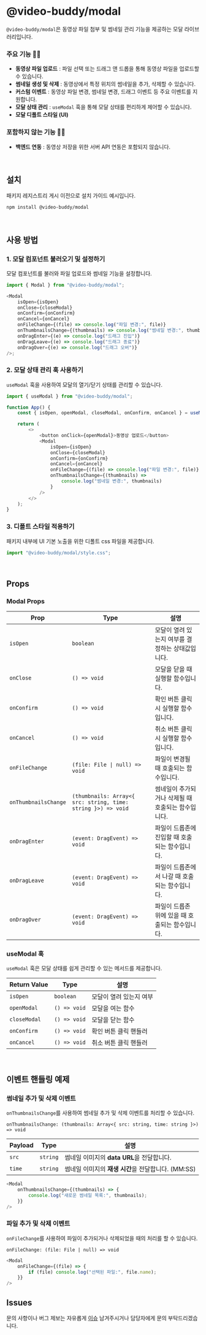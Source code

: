 # @video-buddy/modal

`@video-buddy/modal`은 동영상 파일 첨부 및 썸네일 관리 기능을 제공하는 모달 라이브러리입니다.

### 주요 기능 🙆‍♂️

-   **동영상 파일 업로드** : 파일 선택 또는 드래그 앤 드롭을 통해 동영상 파일을 업로드할 수 있습니다.
-   **썸네일 생성 및 삭제** : 동영상에서 특정 위치의 썸네일을 추가, 삭제할 수 있습니다.
-   **커스텀 이벤트** : 동영상 파일 변경, 썸네일 변경, 드래그 이벤트 등 주요 이벤트를 지원합니다.
-   **모달 상태 관리** : `useModal` 훅을 통해 모달 상태를 편리하게 제어할 수 있습니다.
-   **모달 디폴트 스타일 (UI)**

### 포함하지 않는 기능 🙅‍♂️

-   **백엔드 연동** : 동영상 저장을 위한 서버 API 연동은 포함되지 않습니다.

<br>

## 설치

패키지 레지스트리 게시 이전으로 설치 가이드 예시입니다.

```bash
npm install @video-buddy/modal
```

<br>

## 사용 방법

### 1. 모달 컴포넌트 불러오기 및 설정하기

모달 컴포넌트를 불러와 파일 업로드와 썸네일 기능을 설정합니다.

```javascript
import { Modal } from "@video-buddy/modal";

<Modal
    isOpen={isOpen}
    onClose={closeModal}
    onConfirm={onConfirm}
    onCancel={onCancel}
    onFileChange={(file) => console.log("파일 변경:", file)}
    onThumbnailsChange={(thumbnails) => console.log("썸네일 변경:", thumbnails)}
    onDragEnter={(e) => console.log("드래그 진입")}
    onDragLeave={(e) => console.log("드래그 종료")}
    onDragOver={(e) => console.log("드래그 오버")}
/>;
```

### 2. 모달 상태 관리 훅 사용하기

`useModal` 훅을 사용하여 모달의 열기/닫기 상태를 관리할 수 있습니다.

```javascript
import { useModal } from "@video-buddy/modal";

function App() {
    const { isOpen, openModal, closeModal, onConfirm, onCancel } = useModal();

    return (
        <>
            <button onClick={openModal}>동영상 업로드</button>
            <Modal
                isOpen={isOpen}
                onClose={closeModal}
                onConfirm={onConfirm}
                onCancel={onCancel}
                onFileChange={(file) => console.log("파일 변경:", file)}
                onThumbnailsChange={(thumbnails) =>
                    console.log("썸네일 변경:", thumbnails)
                }
            />
        </>
    );
}
```

### 3. 디폴트 스타일 적용하기

패키지 내부에 UI 기본 노출을 위한 디폴트 css 파일을 제공합니다.

```javascript
import "@video-buddy/modal/style.css";
```

<br>

## Props

### Modal Props

| Prop                 | Type                                                         | 설명                                               |
| -------------------- | ------------------------------------------------------------ | -------------------------------------------------- |
| `isOpen`             | `boolean`                                                    | 모달이 열려 있는지 여부를 결정하는 상태값입니다.   |
| `onClose`            | `() => void`                                                 | 모달을 닫을 때 실행할 함수입니다.                  |
| `onConfirm`          | `() => void`                                                 | 확인 버튼 클릭 시 실행할 함수입니다.               |
| `onCancel`           | `() => void`                                                 | 취소 버튼 클릭 시 실행할 함수입니다.               |
| `onFileChange`       | `(file: File \| null) => void`                               | 파일이 변경될 때 호출되는 함수입니다.              |
| `onThumbnailsChange` | `(thumbnails: Array<{ src: string, time: string }>) => void` | 썸네일이 추가되거나 삭제될 때 호출되는 함수입니다. |
| `onDragEnter`        | `(event: DragEvent) => void`                                 | 파일이 드롭존에 진입할 때 호출되는 함수입니다.     |
| `onDragLeave`        | `(event: DragEvent) => void`                                 | 파일이 드롭존에서 나갈 때 호출되는 함수입니다.     |
| `onDragOver`         | `(event: DragEvent) => void`                                 | 파일이 드롭존 위에 있을 때 호출되는 함수입니다.    |

### useModal 훅

`useModal` 훅은 모달 상태를 쉽게 관리할 수 있는 메서드를 제공합니다.

| Return Value | Type         | 설명                    |
| ------------ | ------------ | ----------------------- |
| `isOpen`     | `boolean`    | 모달이 열려 있는지 여부 |
| `openModal`  | `() => void` | 모달을 여는 함수        |
| `closeModal` | `() => void` | 모달을 닫는 함수        |
| `onConfirm`  | `() => void` | 확인 버튼 클릭 핸들러   |
| `onCancel`   | `() => void` | 취소 버튼 클릭 핸들러   |

<br>

## 이벤트 핸들링 예제

### 썸네일 추가 및 삭제 이벤트

`onThumbnailsChange`를 사용하여 썸네일 추가 및 삭제 이벤트를 처리할 수 있습니다.

`onThumbnailsChange: (thumbnails: Array<{ src: string, time: string }>) => void`

| Payload | Type     | 설명                                                |
| ------- | -------- | --------------------------------------------------- |
| `src`   | `string` | 썸네일 이미지의 **data URL**을 전달합니다.          |
| `time`  | `string` | 썸네일 이미지의 **재생 시간**을 전달합니다. (MM:SS) |

```javascript
<Modal
    onThumbnailsChange={(thumbnails) => {
        console.log("새로운 썸네일 목록:", thumbnails);
    }}
/>
```

### 파일 추가 및 삭제 이벤트

`onFileChange`를 사용하여 파일이 추가되거나 삭제되었을 때의 처리를 할 수 있습니다.

`onFileChange: (file: File | null) => void`

```javascript
<Modal
    onFileChange={(file) => {
        if (file) console.log("선택된 파일:", file.name);
    }}
/>
```

## Issues

문의 사항이나 버그 제보는 자유롭게 [이슈](https://github.com/RokcSSGChae/video-buddy/issues) 남겨주시거나 담당자에게 문의 부탁드리겠습니다.

